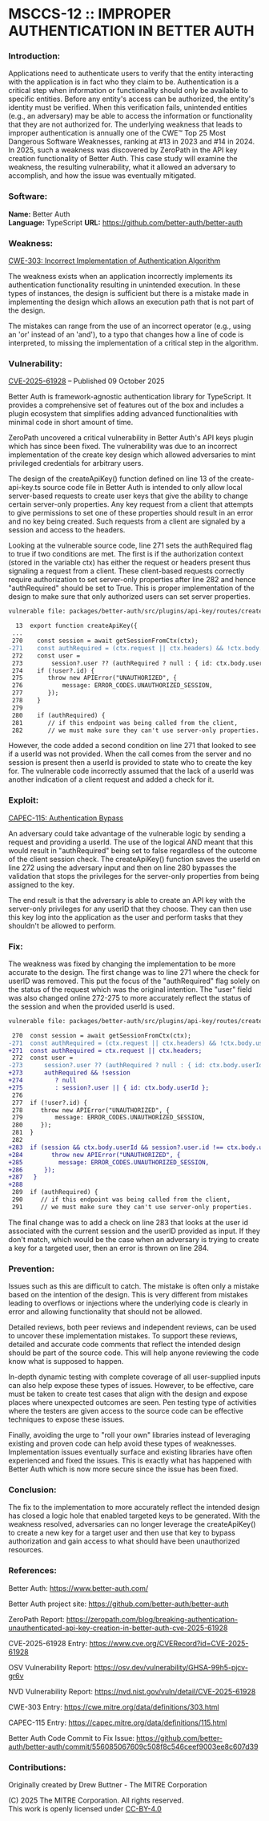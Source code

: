 # MSCCS-12 :: IMPROPER AUTHENTICATION IN BETTER AUTH

### Introduction:

Applications need to authenticate users to verify that the entity interacting with the application is in fact who they claim to be. Authentication is a critical step when information or functionality should only be available to specific entities. Before any entity's access can be authorized, the entity's identity must be verified. When this verification fails, unintended entities (e.g., an adversary) may be able to access the information or functionality that they are not authorized for. The underlying weakness that leads to improper authentication is annually one of the CWE™ Top 25 Most Dangerous Software Weaknesses, ranking at #13 in 2023 and #14 in 2024. In 2025, such a weakness was discovered by ZeroPath in the API key creation functionality of Better Auth. This case study will examine the weakness, the resulting vulnerability, what it allowed an adversary to accomplish, and how the issue was eventually mitigated.

### Software:

**Name:** Better Auth  
**Language:** TypeScript 
**URL:** https://github.com/better-auth/better-auth

### Weakness:

<a href="https://cwe.mitre.org/data/definitions/303.html">CWE-303: Incorrect Implementation of Authentication Algorithm</a>

The weakness exists when an application incorrectly implements its authentication functionality resulting in unintended execution. In these types of instances, the design is sufficient but there is a mistake made in implementing the design which allows an execution path that is not part of the design.

The mistakes can range from the use of an incorrect operator (e.g., using an 'or' instead of an 'and'), to a typo that changes how a line of code is interpreted, to missing the implementation of a critical step in the algorithm.

### Vulnerability:

<a href="https://www.cve.org/CVERecord?id=CVE-2025-61928">CVE-2025-61928</a> – Published 09 October 2025

Better Auth is framework-agnostic authentication library for TypeScript. It provides a comprehensive set of features out of the box and includes a plugin ecosystem that simplifies adding advanced functionalities with minimal code in short amount of time.

ZeroPath uncovered a critical vulnerability in Better Auth's API keys plugin which has since been fixed. The vulnerability was due to an incorrect implementation of the create key design which allowed adversaries to mint privileged credentials for arbitrary users.

The design of the createApiKey() function defined on line 13 of the create-api-key.ts source code file in Better Auth is intended to only allow local server-based requests to create user keys that give the ability to change certain server-only properties. Any key request from a client that attempts to give permissions to set one of these properties should result in an error and no key being created. Such requests from a client are signaled by a session and access to the headers.

Looking at the vulnerable source code, line 271 sets the authRequired flag to true if two conditions are met. The first is if the authorization context (stored in the variable ctx) has either the request or headers present thus signaling a request from a client. These client-based requests correctly require authorization to set server-only properties after line 282 and hence "authRequired" should be set to True. This is proper implementation of the design to make sure that only authorized users can set server properties.

```diff
vulnerable file: packages/better-auth/src/plugins/api-key/routes/create-api-key.ts

  13  export function createApiKey({
 ...
 270    const session = await getSessionFromCtx(ctx);
-271    const authRequired = (ctx.request || ctx.headers) && !ctx.body.userId;
 272    const user =
 273        session?.user ?? (authRequired ? null : { id: ctx.body.userId });
 274    if (!user?.id) {
 275       throw new APIError("UNAUTHORIZED", {
 276           message: ERROR_CODES.UNAUTHORIZED_SESSION,
 277       });
 278    }
 279
 280    if (authRequired) {
 281       // if this endpoint was being called from the client,
 282       // we must make sure they can't use server-only properties.
```

However, the code added a second condition on line 271 that looked to see if a userId was not provided. When the call comes from the server and no session is present then a userId is provided to state who to create the key for. The vulnerable code incorrectly assumed that the lack of a userId was another indication of a client request and added a check for it.

### Exploit:

<a href="https://capec.mitre.org/data/definitions/115.html">CAPEC-115: Authentication Bypass</a>

An adversary could take advantage of the vulnerable logic by sending a request and providing a userId. The use of the logical AND meant that this would result in "authRequired" being set to false regardless of the outcome of the client session check. The createApiKey() function saves the userId on line 272 using the adversary input and then on line 280 bypasses the validation that stops the privileges for the server-only properties from being assigned to the key.

The end result is that the adversary is able to create an API key with the server-only privileges for any userID that they choose. They can then use this key log into the application as the user and perform tasks that they shouldn't be allowed to perform.

### Fix:

The weakness was fixed by changing the implementation to be more accurate to the design. The first change was to line 271 where the check for userID was removed. This put the focus of the "authRequired" flag solely on the status of the request which was the original intention. The "user" field was also changed online 272-275 to more accurately reflect the status of the session and when the provided userId is used.

```diff
vulnerable file: packages/better-auth/src/plugins/api-key/routes/create-api-key.ts

 270  const session = await getSessionFromCtx(ctx);
-271  const authRequired = (ctx.request || ctx.headers) && !ctx.body.userId;
+271  const authRequired = ctx.request || ctx.headers;
 272  const user =
-273      session?.user ?? (authRequired ? null : { id: ctx.body.userId });
+273      authRequired && !session
+274         ? null
+275         : session?.user || { id: ctx.body.userId };
 276
 277  if (!user?.id) {
 278     throw new APIError("UNAUTHORIZED", {
 279         message: ERROR_CODES.UNAUTHORIZED_SESSION,
 280     });
 281  }
 282
+283  if (session && ctx.body.userId && session?.user.id !== ctx.body.userId) {
+284     	throw new APIError("UNAUTHORIZED", {
+285          message: ERROR_CODES.UNAUTHORIZED_SESSION,
+286      });
+287   }
+288
 289  if (authRequired) {
 290     // if this endpoint was being called from the client,
 291     // we must make sure they can't use server-only properties.
```

The final change was to add a check on line 283 that looks at the user id associated with the current session and the userID provided as input. If they don't match, which would be the case when an adversary is trying to create a key for a targeted user, then an error is thrown on line 284.

### Prevention:

Issues such as this are difficult to catch. The mistake is often only a mistake based on the intention of the design. This is very different from mistakes leading to overflows or injections where the underlying code is clearly in error and allowing functionality that should not be allowed.

Detailed reviews, both peer reviews and independent reviews, can be used to uncover these implementation mistakes. To support these reviews, detailed and accurate code comments that reflect the intended design should be part of the source code. This will help anyone reviewing the code know what is supposed to happen.

In-depth dynamic testing with complete coverage of all user-supplied inputs can also help expose these types of issues. However, to be effective, care must be taken to create test cases that align with the design and expose places where unexpected outcomes are seen. Pen testing type of activities where the testers are given access to the source code can be effective techniques to expose these issues.

Finally, avoiding the urge to "roll your own" libraries instead of leveraging existing and proven code can help avoid these types of weaknesses. Implementation issues eventually surface and existing libraries have often experienced and fixed the issues. This is exactly what has happened with Better Auth which is now more secure since the issue has been fixed.

### Conclusion:

The fix to the implementation to more accurately reflect the intended design has closed a logic hole that enabled targeted keys to be generated. With the weakness resolved, adversaries can no longer leverage the createApiKey() to create a new key for a target user and then use that key to bypass authorization and gain access to what should have been unauthorized resources.

### References:

Better Auth: https://www.better-auth.com/

Better Auth project site: https://github.com/better-auth/better-auth

ZeroPath Report: https://zeropath.com/blog/breaking-authentication-unauthenticated-api-key-creation-in-better-auth-cve-2025-61928

CVE-2025-61928 Entry: https://www.cve.org/CVERecord?id=CVE-2025-61928

OSV Vulnerability Report: https://osv.dev/vulnerability/GHSA-99h5-pjcv-gr6v

NVD Vulnerability Report: https://nvd.nist.gov/vuln/detail/CVE-2025-61928

CWE-303 Entry: https://cwe.mitre.org/data/definitions/303.html

CAPEC-115 Entry: https://capec.mitre.org/data/definitions/115.html

Better Auth Code Commit to Fix Issue: https://github.com/better-auth/better-auth/commit/556085067609c508f8c546ceef9003ee8c607d39

### Contributions:

Originally created by Drew Buttner - The MITRE Corporation<br>

(C) 2025 The MITRE Corporation. All rights reserved.<br>
This work is openly licensed under <a href="https://creativecommons.org/licenses/by/4.0/">CC-BY-4.0</a>
